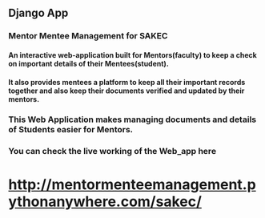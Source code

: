 ## Django App

### Mentor Mentee Management for SAKEC

#### An interactive web-application built for Mentors(faculty) to keep a check on important details of their Mentees(student).

#### It also provides mentees a platform to keep all their important records together and also keep their documents verified and updated by their mentors.

### This Web Application makes managing documents and details of Students easier for Mentors.

### You can check the live working of the Web_app here

# http://mentormenteemanagement.pythonanywhere.com/sakec/
